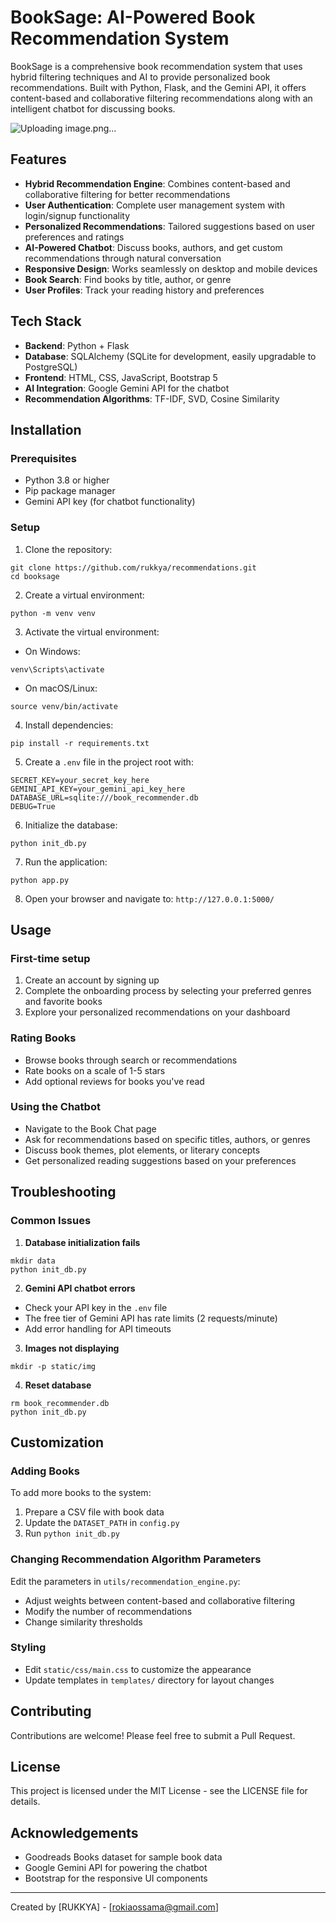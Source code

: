 # BookSage: AI-Powered Book Recommendation System

BookSage is a comprehensive book recommendation system that uses hybrid filtering techniques and AI to provide personalized book recommendations. Built with Python, Flask, and the Gemini API, it offers content-based and collaborative filtering recommendations along with an intelligent chatbot for discussing books.

![Uploading image.png…]()



## Features

- **Hybrid Recommendation Engine**: Combines content-based and collaborative filtering for better recommendations
- **User Authentication**: Complete user management system with login/signup functionality
- **Personalized Recommendations**: Tailored suggestions based on user preferences and ratings
- **AI-Powered Chatbot**: Discuss books, authors, and get custom recommendations through natural conversation
- **Responsive Design**: Works seamlessly on desktop and mobile devices
- **Book Search**: Find books by title, author, or genre
- **User Profiles**: Track your reading history and preferences

## Tech Stack

- **Backend**: Python + Flask
- **Database**: SQLAlchemy (SQLite for development, easily upgradable to PostgreSQL)
- **Frontend**: HTML, CSS, JavaScript, Bootstrap 5
- **AI Integration**: Google Gemini API for the chatbot
- **Recommendation Algorithms**: TF-IDF, SVD, Cosine Similarity

## Installation

### Prerequisites
- Python 3.8 or higher
- Pip package manager
- Gemini API key (for chatbot functionality)

### Setup

1. Clone the repository:
```
git clone https://github.com/rukkya/recommendations.git
cd booksage
```

2. Create a virtual environment:
```
python -m venv venv
```

3. Activate the virtual environment:
- On Windows:
```
venv\Scripts\activate
```
- On macOS/Linux:
```
source venv/bin/activate
```

4. Install dependencies:
```
pip install -r requirements.txt
```

5. Create a `.env` file in the project root with:
```
SECRET_KEY=your_secret_key_here
GEMINI_API_KEY=your_gemini_api_key_here
DATABASE_URL=sqlite:///book_recommender.db
DEBUG=True
```

6. Initialize the database:
```
python init_db.py
```

7. Run the application:
```
python app.py
```

8. Open your browser and navigate to: `http://127.0.0.1:5000/`

## Usage

### First-time setup
1. Create an account by signing up
2. Complete the onboarding process by selecting your preferred genres and favorite books
3. Explore your personalized recommendations on your dashboard

### Rating Books
- Browse books through search or recommendations
- Rate books on a scale of 1-5 stars
- Add optional reviews for books you've read

### Using the Chatbot
- Navigate to the Book Chat page
- Ask for recommendations based on specific titles, authors, or genres
- Discuss book themes, plot elements, or literary concepts
- Get personalized reading suggestions based on your preferences

## Troubleshooting

### Common Issues

1. **Database initialization fails**
```
mkdir data
python init_db.py
```

2. **Gemini API chatbot errors**
- Check your API key in the `.env` file
- The free tier of Gemini API has rate limits (2 requests/minute)
- Add error handling for API timeouts

3. **Images not displaying**
```
mkdir -p static/img
```

4. **Reset database**
```
rm book_recommender.db
python init_db.py
```

## Customization

### Adding Books
To add more books to the system:
1. Prepare a CSV file with book data
2. Update the `DATASET_PATH` in `config.py`
3. Run `python init_db.py`

### Changing Recommendation Algorithm Parameters
Edit the parameters in `utils/recommendation_engine.py`:
- Adjust weights between content-based and collaborative filtering
- Modify the number of recommendations
- Change similarity thresholds

### Styling
- Edit `static/css/main.css` to customize the appearance
- Update templates in `templates/` directory for layout changes

## Contributing

Contributions are welcome! Please feel free to submit a Pull Request.

## License

This project is licensed under the MIT License - see the LICENSE file for details.

## Acknowledgements

- Goodreads Books dataset for sample book data
- Google Gemini API for powering the chatbot
- Bootstrap for the responsive UI components

---

Created by [RUKKYA] - [rokiaossama@gmail.com]
